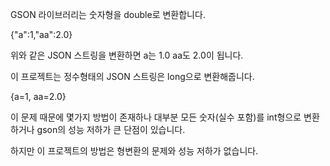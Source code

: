 GSON 라이브러리는 숫자형을 double로 변환합니다.

{"a":1,"aa":2.0}

위와 같은 JSON 스트링을 변환하면 a는 1.0 aa도 2.0이 됩니다.

이 프로젝트는 정수형태의 JSON 스트링은 long으로 변환해줍니다.

{a=1, aa=2.0}

이 문제 때문에 몇가지 방법이 존재하나 대부분 모든 숫자(실수 포함)를 int형으로 변환하거나 gson의 성능 저하가 큰 단점이 있습니다.

하지만 이 프로젝트의 방법은 형변환의 문제와 성능 저하가 없습니다.